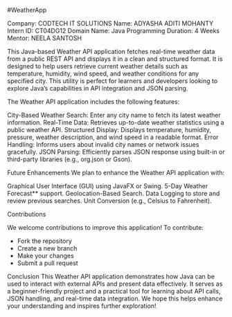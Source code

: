 #WeatherApp



Company: CODTECH IT SOLUTIONS
Name: ADYASHA ADITI MOHANTY
Intern ID: CT04DG12
Domain Name: Java Programming
Duration: 4 Weeks
Mentor: NEELA SANTOSH

This Java-based Weather API application fetches real-time weather data from a public REST API and displays it in a clean and structured format. It is designed to help users retrieve current weather details such as temperature, humidity, wind speed, and weather conditions for any specified city. This utility is perfect for learners and developers looking to explore Java’s capabilities in API integration and JSON parsing.

The Weather API application includes the following features:

City-Based Weather Search: Enter any city name to fetch its latest weather information.
Real-Time Data: Retrieves up-to-date weather statistics using a public weather API.
Structured Display: Displays temperature, humidity, pressure, weather description, and wind speed in a readable format.
Error Handling: Informs users about invalid city names or network issues gracefully.
JSON Parsing: Efficiently parses JSON response using built-in or third-party libraries (e.g., org.json or Gson).

Future Enhancements
We plan to enhance the Weather API application with:

Graphical User Interface (GUI) using JavaFX or Swing.
5-Day Weather Forecast** support.
Geolocation-Based Search.
Data Logging to store and review previous searches.
Unit Conversion (e.g., Celsius to Fahrenheit).

Contributions

We welcome contributions to improve this application! To contribute:
* Fork the repository
* Create a new branch
* Make your changes
* Submit a pull request

Conclusion
This Weather API application demonstrates how Java can be used to interact with external APIs and present data effectively. It serves as a beginner-friendly project and a practical tool for learning about API calls, JSON handling, and real-time data integration. We hope this helps enhance your understanding and inspires further exploration!




